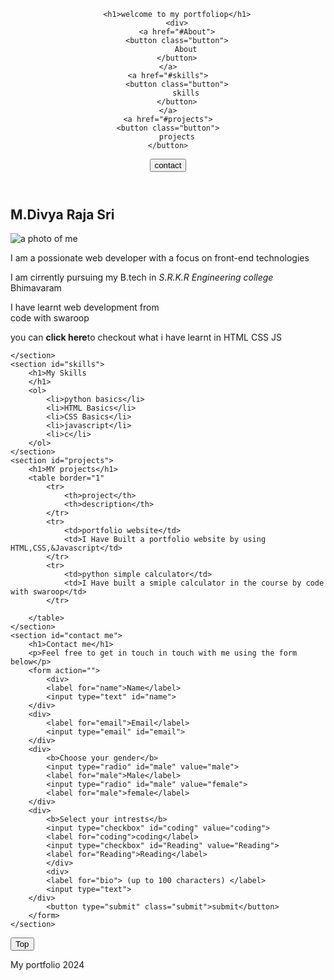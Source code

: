 <!DOCTYPE html>
<html lang="en">
<head>
    <meta charset="UTF-8">
    <meta name="viewport" content="width=device-width, initial-scale=1.0">
    <title>Document</title>
    <link rel="stylesheet" href="styles.css">
</head>
<body>
    <header>
        
        <h1>welcome to my portfoliop</h1>
        <div>
        <a href="#About">
        <button class="button">
            About
        </button>
    </a>
    <a href="#skills">
        <button class="button">
            skills
        </button>
    </a>
    <a href="#projects">
    <button class="button">
        projects
    </button>
</a>
<a href="#contact me">
    <button class="button">
        contact
    </button>
</a>
</div>
    </header>
<main>
    <section id="About">
        <h1>M.Divya Raja Sri</h1>
        <img src="my img.jpg" alt="a photo of me" <br> 
        <p>I am a possionate web developer with a focus on front-end technologies</p>
        <p>I am cirrently pursuing my B.tech in <em>S.R.K.R Engineering college</em> Bhimavaram</p>
        <p>I have learnt web development from<br>code with swaroop</p>
        <p>you can <strong>click here</strong>to checkout what i have learnt in HTML CSS JS</p>
        
    </section>
    <section id="skills">
        <h1>My Skills
        </h1>
        <ol>
            <li>python basics</li>
            <li>HTML Basics</li>
            <li>CSS Basics</li>
            <li>javascript</li>
            <li>c</li>
        </ol>
    </section>
    <section id="projects">
        <h1>MY projects</h1>
        <table border="1"
            <tr>
                <th>project</th>
                <th>description</th>
            </tr>
            <tr>
                <td>portfolio website</td>
                <td>I Have Built a portfolio website by using HTML,CSS,&Javascript</td>
            </tr>
            <tr>
                <td>python simple calculator</td>
                <td>I Have built a smiple calculator in the course by code with swaroop</td>
            </tr>
        
        </table>
    </section>
    <section id="contact me">
        <h1>Contact me</h1>
        <p>Feel free to get in touch in touch with me using the form below</p>
        <form action="">
            <div>
            <label for="name">Name</label>
            <input type="text" id="name">
        </div>
        <div>
            <label for="email">Email</label>
            <input type="email" id="email">
        </div>
        <div>
            <b>Choose your gender</b>
            <input type="radio" id="male" value="male">
            <label for="male">Male</label>
            <input type="radio" id="male" value="female">
            <label for="male">female</label>
        </div>
        <div>
            <b>Select your intrests</b>
            <input type="checkbox" id="coding" value="coding">
            <label for="coding">coding</label>
            <input type="checkbox" id="Reading" value="Reading">
            <label for="Reading">Reading</label>
            </div>
            <div>
            <label for="bio"> (up to 100 characters) </label>
            <input type="text">
        </div>
            <button type="submit" class="submit">submit</button>
        </form>
    </section>
</main>
<a href="">
<button  class="fixedbutton">Top</button>
</a>
<footer>
    <p>My portfolio 2024</p>
</footer>




</body>
</html>
